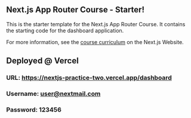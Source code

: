 ## Next.js App Router Course - Starter!

This is the starter template for the Next.js App Router Course. It contains the starting code for the dashboard application.

For more information, see the [course curriculum](https://nextjs.org/learn) on the Next.js Website.

## Deployed @ Vercel
### URL: https://nextjs-practice-two.vercel.app/dashboard
### Username: user@nextmail.com
### Password: 123456

